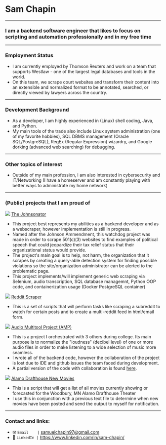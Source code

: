 # Sam Chapin
---

### I am a backend software engineer that likes to focus on scripting and automation professionally and in my free time
---

### Employment Status
- I am currently employed by Thomson Reuters and work on a team that supports Westlaw - one of the largest legal databases and tools in the world.
- On this team, we scrape court websites and transform their content into an extensible and normalized format to be annotated, searched, or directly viewed by lawyers across the country.
---

### Development Background
- As a developer, I am highly experienced in (Linux) shell coding, Java, and Python.
- My main tools of the trade also include Linux system administration (one of my favorite hobbies), SQL DBMS management (Oracle SQL/PostgreSQL), RegEx (Regular Expression) wizardry, and Google dorking (advanced web searching) for debugging.
---

### Other topics of interest
- Outside of my main profession, I am also interested in cybersecurity and IT/Networking (I have a homeserver and am constantly playing with better ways to administrate my home network)

---
### (Public) projects that I am proud of

<img src="https://www.supremecourt.gov/favicon.ico"> [The Johnsonator](https://github.com/SChapin97/The-Johnsonator)
- This project best represents my abilities as a backend developer and as a webscraper, however implementation is still in progress.
- Named after the Johnson Ammendment, this watchdog project was made in order to scrape 501(c)(3) websites to find examples of political speech that could jeopardize their tax relief status that their organizational status would provide.
- The project's main goal is to help, not harm, the organization that it scrapes by creating a query-able detection system for finding possible violations so the site/organization administrator can be alerted to the problematic page.
- This project implements/will implement generic web scraping via Selenium, audio transcription, SQL database managemnt, Python OOP code, and containerization usage (Docker PostgreSQL container)

<img src="https://www.redditstatic.com/desktop2x/img/favicon/favicon-16x16.png"> [Reddit Scraper](https://github.com/SChapin97/Reddit-Scraper)
- This is a set of scripts that will perform tasks like scraping a subreddit to watch for certain posts and to create a multi-reddit feed in html/email form.

<img src="https://open.spotifycdn.com/cdn/images/favicon16.1c487bff.png"> [Audio Multitool Project (AMP)](https://github.com/SChapin97/Audio_Multi-tool_Program)
- This is a project I orchestrated with 3 others during college. Its main purpose is to normalize the "loudness" (decibel level) of one or more audio files in order to make listening to a wide selection of music more seamless.
- I wrote all of the backend code, however the collaboration of the project is lost due to IDE and github issues the team faced during development.
- A partial version of the code with collaboration is found [here](https://github.com/SChapin97/Audio-Normalization-Project).

<img src="https://drafthouse.com/s/res/images/favicons/favicon-16x16.png"> [Alamo Drafthouse New Movies](https://github.com/SChapin97/alamo_drafthouse_new_movies)
- This is a script that will get a list of all movies currently showing or forecasted for the Woodbury, MN Alamo Drafthouse Theater
- I use this in conjunction with a previous text file to determine when new movies have been posted and send the output to myself for notification.
---
### Contact and links:

- ✉ `Email    |` samuelchapin97@gmail.com
- 📎 `LinkedIn |` https://www.linkedin.com/in/sam-chapin/
<!-- TODO: add in resume link? -->
